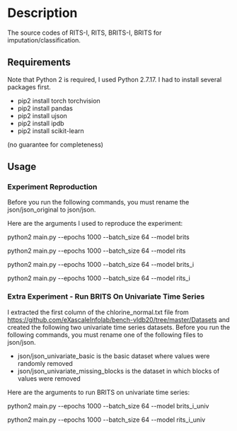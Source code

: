 # Description
The source codes of RITS-I, RITS, BRITS-I, BRITS for imputation/classification.

## Requirements
Note that Python 2 is required, I used Python 2.7.17. I had to install several packages first.

  * pip2 install torch torchvision
  * pip2 install pandas
  * pip2 install ujson
  * pip2 install ipdb
  * pip2 install scikit-learn
  
(no guarantee for completeness)

## Usage

### Experiment Reproduction
Before you run the following commands, you must rename the json/json_original to json/json.

Here are the arguments I used to reproduce the experiment:

python2 main.py --epochs 1000 --batch_size 64 --model brits

python2 main.py --epochs 1000 --batch_size 64 --model rits

python2 main.py --epochs 1000 --batch_size 64 --model brits_i

python2 main.py --epochs 1000 --batch_size 64 --model rits_i

### Extra Experiment - Run BRITS On Univariate Time Series
I extracted the first column of the chlorine_normal.txt file from https://github.com/eXascaleInfolab/bench-vldb20/tree/master/Datasets and created the following two univariate time series datasets. Before you run the following commands, you must rename one of the following files to json/json.

  * json/json_univariate_basic is the basic dataset where values were randomly removed
  * json/json_univariate_missing_blocks is the dataset in which blocks of values were removed

Here are the arguments to run BRITS on univariate time series:

python2 main.py --epochs 1000 --batch_size 64 --model brits_i_univ

python2 main.py --epochs 1000 --batch_size 64 --model rits_i_univ